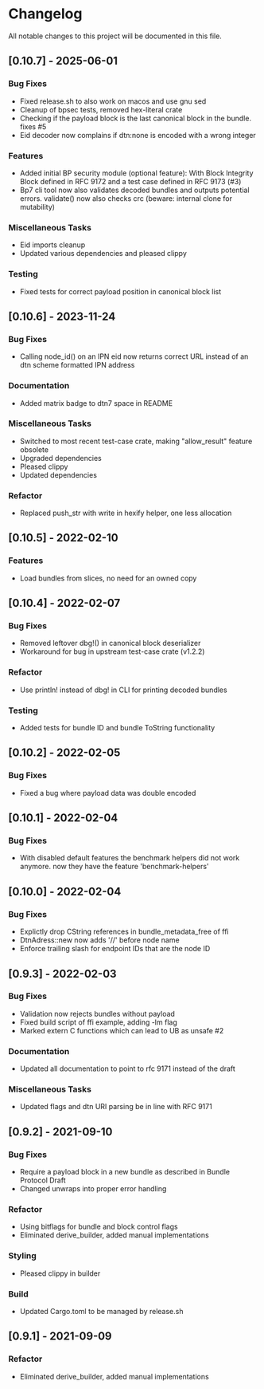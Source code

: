 # Changelog
All notable changes to this project will be documented in this file.

## [0.10.7] - 2025-06-01

### Bug Fixes

- Fixed release.sh to also work on macos and use gnu sed
- Cleanup of bpsec tests, removed hex-literal crate
- Checking if the payload block is the last canonical block in the bundle. fixes #5
- Eid decoder now complains if dtn:none is encoded with a wrong integer

### Features

- Added initial BP security module (optional feature): With Block Integrity Block defined in RFC 9172 and a test case defined in RFC 9173 (#3)
- Bp7 cli tool now also validates decoded bundles and outputs potential errors. validate() now also checks crc (beware: internal clone for mutability)

### Miscellaneous Tasks

- Eid imports cleanup
- Updated various dependencies and pleased clippy

### Testing

- Fixed tests for correct payload position in canonical block list

## [0.10.6] - 2023-11-24

### Bug Fixes

- Calling node_id() on an IPN eid now returns correct URL instead of an dtn scheme formatted IPN address

### Documentation

- Added matrix badge to dtn7 space in README

### Miscellaneous Tasks

- Switched to most recent test-case crate, making "allow_result" feature obsolete
- Upgraded dependencies
- Pleased clippy
- Updated dependencies

### Refactor

- Replaced push_str with write in hexify helper, one less allocation

## [0.10.5] - 2022-02-10

### Features

- Load bundles from slices, no need for an owned copy

## [0.10.4] - 2022-02-07

### Bug Fixes

- Removed leftover dbg!() in canonical block deserializer
- Workaround for bug in upstream test-case crate (v1.2.2)

### Refactor

- Use println! instead of dbg! in CLI for printing decoded bundles

### Testing

- Added tests for bundle ID and bundle ToString functionality

## [0.10.2] - 2022-02-05

### Bug Fixes

- Fixed a bug where payload data was double encoded

## [0.10.1] - 2022-02-04

### Bug Fixes

- With disabled default features the benchmark helpers did not work anymore. now they have the feature 'benchmark-helpers'

## [0.10.0] - 2022-02-04

### Bug Fixes

- Explictly drop CString references in bundle_metadata_free of ffi
- DtnAdress::new now adds '//' before node name
- Enforce trailing slash for endpoint IDs that are the node ID

## [0.9.3] - 2022-02-03

### Bug Fixes

- Validation now rejects bundles without payload
- Fixed build script of ffi example, adding -lm flag
- Marked extern C functions which can lead to UB as unsafe #2

### Documentation

- Updated all documentation to point to rfc 9171 instead of the draft

### Miscellaneous Tasks

- Updated flags and dtn URI parsing be in line with RFC 9171

## [0.9.2] - 2021-09-10

### Bug Fixes

- Require a payload block in a new bundle as described in Bundle Protocol Draft
- Changed unwraps into proper error handling

### Refactor

- Using bitflags for bundle and block control flags
- Eliminated derive_builder, added manual implementations

### Styling

- Pleased clippy in builder

### Build

- Updated Cargo.toml to be managed by release.sh

## [0.9.1] - 2021-09-09

### Refactor

- Eliminated derive_builder, added manual implementations

<!-- generated by git-cliff -->
